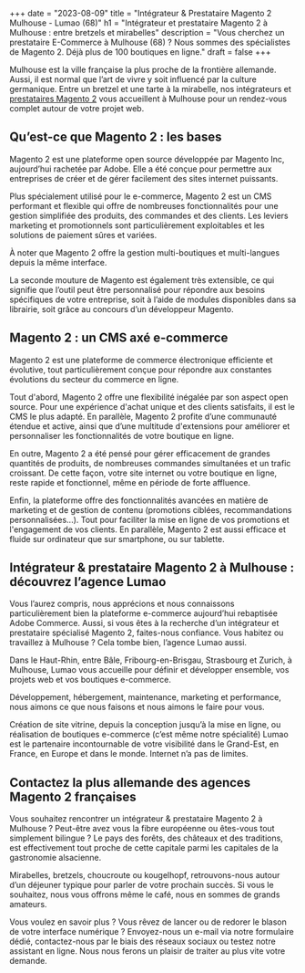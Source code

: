 +++
date = "2023-08-09"
title = "Intégrateur & Prestataire Magento 2 Mulhouse - Lumao (68)"
h1 = "Intégrateur et prestataire Magento 2 à Mulhouse : entre bretzels et mirabelles"
description = "Vous cherchez un prestataire E-Commerce à Mulhouse (68) ? Nous sommes des spécialistes de Magento 2. Déjà plus de 100 boutiques en ligne."
draft = false
+++

Mulhouse est la ville française la plus proche de la frontière allemande. Aussi, il est normal que l’art de vivre y soit influencé par la culture germanique. Entre un bretzel et une tarte à la mirabelle, nos intégrateurs et [prestataires Magento 2](/ecommerce/cms/magento/prestataire/) vous accueillent à Mulhouse pour un rendez-vous complet autour de votre projet web.

## Qu’est-ce que Magento 2 : les bases
Magento 2 est une plateforme open source développée par Magento Inc, aujourd’hui rachetée par Adobe. Elle a été conçue pour permettre aux entreprises de créer et de gérer facilement des sites internet puissants.

Plus spécialement utilisé pour le e-commerce, Magento 2 est un CMS performant et flexible qui offre de nombreuses fonctionnalités pour une gestion simplifiée des produits, des commandes et des clients. Les leviers marketing et promotionnels sont particulièrement exploitables et les solutions de paiement sûres et variées.

À noter que Magento 2 offre la gestion multi-boutiques et multi-langues depuis la même interface.

La seconde mouture de Magento est également très extensible, ce qui signifie que l’outil peut être personnalisé pour répondre aux besoins spécifiques de votre entreprise, soit à l’aide de modules disponibles dans sa librairie, soit grâce au concours d’un développeur Magento.

## Magento 2 : un CMS axé e-commerce
Magento 2 est une plateforme de commerce électronique efficiente et évolutive, tout particulièrement conçue pour répondre aux constantes évolutions du secteur du commerce en ligne.

Tout d'abord, Magento 2 offre une flexibilité inégalée par son aspect open source. Pour une expérience d'achat unique et des clients satisfaits, il est le CMS le plus adapté. En parallèle, Magento 2 profite d’une communauté étendue et active, ainsi que d’une multitude d'extensions pour améliorer et personnaliser les fonctionnalités de votre boutique en ligne.

En outre, Magento 2 a été pensé pour gérer efficacement de grandes quantités de produits, de nombreuses commandes simultanées et un trafic croissant. De cette façon, votre site internet ou votre boutique en ligne, reste rapide et fonctionnel, même en période de forte affluence.

Enfin, la plateforme offre des fonctionnalités avancées en matière de marketing et de gestion de contenu (promotions ciblées, recommandations personnalisées...). Tout pour faciliter la mise en ligne de vos promotions et l'engagement de vos clients. En parallèle, Magento 2 est aussi efficace et fluide sur ordinateur que sur smartphone, ou sur tablette.

## Intégrateur & prestataire Magento 2 à Mulhouse : découvrez l’agence Lumao
Vous l’aurez compris, nous apprécions et nous connaissons particulièrement bien la plateforme e-commerce aujourd’hui rebaptisée Adobe Commerce. Aussi, si vous êtes à la recherche d’un intégrateur et prestataire spécialisé Magento 2, faites-nous confiance. Vous habitez ou travaillez à Mulhouse ? Cela tombe bien, l’agence Lumao aussi.

Dans le Haut-Rhin, entre Bâle, Fribourg-en-Brisgau, Strasbourg et Zurich, à Mulhouse, Lumao vous accueille pour définir et développer ensemble, vos projets web et vos boutiques e-commerce.

Développement, hébergement, maintenance, marketing et performance, nous aimons ce que nous faisons et nous aimons le faire pour vous.

Création de site vitrine, depuis la conception jusqu’à la mise en ligne, ou réalisation de boutiques e-commerce (c’est même notre spécialité) Lumao est le partenaire incontournable de votre visibilité dans le Grand-Est, en France, en Europe et dans le monde. Internet n’a pas de limites.

## Contactez la plus allemande des agences Magento 2 françaises
Vous souhaitez rencontrer un intégrateur & prestataire Magento 2 à Mulhouse ? Peut-être avez vous la fibre européenne ou êtes-vous tout simplement bilingue ? Le pays des forêts, des châteaux et des traditions, est effectivement tout proche de cette capitale parmi les capitales de la gastronomie alsacienne.

Mirabelles, bretzels, choucroute ou kougelhopf, retrouvons-nous autour d’un déjeuner typique pour parler de votre prochain succès. Si vous le souhaitez, nous vous offrons même le café, nous en sommes de grands amateurs.

Vous voulez en savoir plus ? Vous rêvez de lancer ou de redorer le blason de votre interface numérique ? Envoyez-nous un e-mail via notre formulaire dédié, contactez-nous par le biais des réseaux sociaux ou testez notre assistant en ligne. Nous nous ferons un plaisir de traiter au plus vite votre demande.


